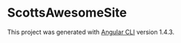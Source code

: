 # ScottsAwesomeSite

This project was generated with [Angular CLI](https://github.com/angular/angular-cli) version 1.4.3.
